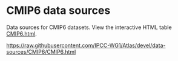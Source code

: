 # CMIP6 data sources

Data sources for CMIP6 datasets. View the interactive HTML table [CMIP6.html](https://raw.githack.com/IPCC-WG1/Atlas/devel/data-sources/CMIP6/CMIP6.html).

https://raw.githubusercontent.com/IPCC-WG1/Atlas/devel/data-sources/CMIP6/CMIP6.html
